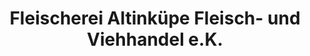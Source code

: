 ---
title: "Fleischerei Altinküpe Fleisch- und Viehhandel e.K."
url: /asslar/fleischerei-altinkuepe-fleisch-und-viehhandel-e-k/
shop: Metzgerei
---